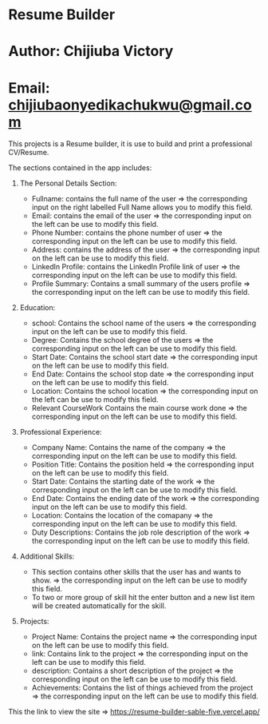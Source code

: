 # Resume Builder
# Author: Chijiuba Victory
# Email: chijiubaonyedikachukwu@gmail.com

This projects is a Resume builder, it is use to build and print a professional CV/Resume.

The sections contained in the app includes:

1. The Personal Details Section:
    * Fullname: contains the full name of the user => the corresponding input on the right labelled Full Name allows you to modify this field.
    * Email: contains the email of the user => the corresponding input on the left can be use to modify this field.
    * Phone Number: contains the phone number of user => the corresponding input on the left can be use to modify this field.
    * Address: contains the address of the user => the corresponding input on the left can be use to modify this field.
    * LinkedIn Profile: contains the LinkedIn Profile link of user => the corresponding input on the left can be use to modify this field.
    * Profile Summary: Contains a small summary of the users profile => the corresponding input on the left can be use to modify this field.

2. Education:
    * school: Contains the school name of the users => the corresponding input on the left can be use to modify this field.
    * Degree: Contains the school degree of the users => the corresponding input on the left can be use to modify this field.
    * Start Date: Contains the school start date => the corresponding input on the left can be use to modify this field.
    * End Date: Contains the school stop date => the corresponding input on the left can be use to modify this field.
    * Location: Contains the school location => the corresponding input on the left can be use to modify this field.
    * Relevant CourseWork Contains the main course work done => the corresponding input on the left can be use to modify this field.

3. Professional Experience:
    * Company Name: Contains the name of the company => the corresponding input on the left can be use to modify this field.
    * Position Title: Contains the position held => the corresponding input on the left can be use to modify this field.
    * Start Date: Contains the starting date of the work => the corresponding input on the left can be use to modify this field.
    * End Date: Contains the ending date of the work => the corresponding input on the left can be use to modify this field.
    * Location: Contains the location of the comapany => the corresponding input on the left can be use to modify this field.
    * Duty Descriptions: Contains the job role description of the work => the corresponding input on the left can be use to modify this field.

4. Additional Skills:
    * This section contains other skills that the user has and wants to show. => the corresponding input on the left can be use to modify this field.
    * To two or more group of skill hit the enter button and a new list item will be created automatically for the skill.

5. Projects:
    * Project Name: Contains the project name => the corresponding input on the left can be use to modify this field.
    * link: Contains link to the project => the corresponding input on the left can be use to modify this field.
    * description: Contains a short description of the project => the corresponding input on the left can be use to modify this field.
    * Achievements: Contains the list of things achieved from the project => the corresponding input on the left can be use to modify this field.


This the link to view the site => https://resume-builder-sable-five.vercel.app/
